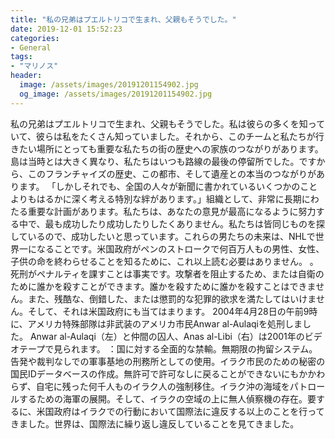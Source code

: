 ```yaml
---
title: "私の兄弟はプエルトリコで生まれ、父親もそうでした。"
date: 2019-12-01 15:52:23
categories:
- General
tags:
- "マリノス"
header:
  image: /assets/images/20191201154902.jpg
  og_image: /assets/images/20191201154902.jpg
---
```


私の兄弟はプエルトリコで生まれ、父親もそうでした。私は彼らの多くを知っていて、彼らは私をたくさん知っていました。それから、このチームと私たちが行きたい場所にとっても重要な私たちの街の歴史への家族のつながりがあります。島は当時とは大きく異なり、私たちはいつも路線の最後の停留所でした。ですから、このフランチャイズの歴史、この都市、そして遺産との本当のつながりがあります。 「しかしそれでも、全国の人々が新聞に書かれているいくつかのことよりもはるかに深く考える特別な絆があります。」組織として、非常に長期にわたる重要な計画があります。私たちは、あなたの意見が最高になるように努力する中で、最も成功したり成功したりしたくありません。私たちは皆同じものを探しているので、成功したいと思っています。これらの男たちの未来は、NHLで世界一になることです。米国政府がペンのストロークで何百万人もの男性、女性、子供の命を終わらせることを知るために、これ以上読む必要はありません。 。死刑がペナルティを課すことは事実です。攻撃者を阻止するため、または自衛のために誰かを殺すことができます。誰かを殺すために誰かを殺すことはできません。また、残酷な、倒錯した、または懲罰的な犯罪的欲求を満たしてはいけません。そして、それは米国政府にも当てはまります。 2004年4月28日の午前9時に、アメリカ特殊部隊は非武装のアメリカ市民Anwar al-Aulaqiを処刑しました。 Anwar al-Aulaqi（左）と仲間の囚人、Anas al-Libi（右）は2001年のビデオテープで見られます。 ：国に対する全面的な禁輸。無期限の拘留システム。告発や裁判なしでの軍事基地の刑務所としての使用。イラク市民のための秘密の国民IDデータベースの作成。無許可で許可なしに戻ることができないにもかかわらず、自宅に残った何千人ものイラク人の強制移住。イラク沖の海域をパトロールするための海軍の展開。そして、イラクの空域の上に無人偵察機の存在。要するに、米国政府はイラクでの行動において国際法に違反する以上のことを行ってきました。世界は、国際法に繰り返し違反していることを見てきました。
